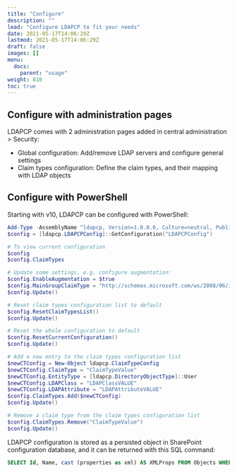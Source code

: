 ```yaml
---
title: "Configure"
description: ""
lead: "Configure LDAPCP to fit your needs"
date: 2021-05-17T14:06:29Z
lastmod: 2021-05-17T14:06:29Z
draft: false
images: []
menu: 
  docs:
    parent: "usage"
weight: 810
toc: true
---
```


## Configure with administration pages

LDAPCP comes with 2 administration pages added in central administration > Security:

- Global configuration: Add/remove LDAP servers and configure general settings
- Claim types configuration: Define the claim types, and their mapping with LDAP objects

## Configure with PowerShell

Starting with v10, LDAPCP can be configured with PowerShell:

```powershell
Add-Type -AssemblyName "ldapcp, Version=1.0.0.0, Culture=neutral, PublicKeyToken=80be731bc1a1a740"
$config = [ldapcp.LDAPCPConfig]::GetConfiguration("LDAPCPConfig")

# To view current configuration
$config
$config.ClaimTypes

# Update some settings, e.g. configure augmentation:
$config.EnableAugmentation = $true
$config.MainGroupClaimType = "http://schemas.microsoft.com/ws/2008/06/identity/claims/role"
$config.Update()

# Reset claim types configuration list to default
$config.ResetClaimTypesList()
$config.Update()

# Reset the whole configuration to default
$config.ResetCurrentConfiguration()
$config.Update()

# Add a new entry to the claim types configuration list
$newCTConfig = New-Object ldapcp.ClaimTypeConfig
$newCTConfig.ClaimType = "ClaimTypeValue"
$newCTConfig.EntityType = [ldapcp.DirectoryObjectType]::User
$newCTConfig.LDAPClass = "LDAPClassVALUE"
$newCTConfig.LDAPAttribute = "LDAPAttributeVALUE"
$config.ClaimTypes.Add($newCTConfig)
$config.Update()

# Remove a claim type from the claim types configuration list
$config.ClaimTypes.Remove("ClaimTypeValue")
$config.Update()
```

LDAPCP configuration is stored as a persisted object in SharePoint configuration database, and it can be returned with this SQL command:

```sql
SELECT Id, Name, cast (properties as xml) AS XMLProps FROM Objects WHERE Name = 'LdapcpConfig'
```
